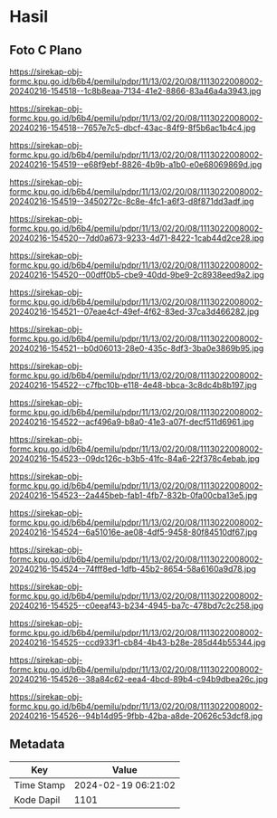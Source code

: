 # Hasil

## Foto C Plano

https://sirekap-obj-formc.kpu.go.id/b6b4/pemilu/pdpr/11/13/02/20/08/1113022008002-20240216-154518--1c8b8eaa-7134-41e2-8866-83a46a4a3943.jpg

https://sirekap-obj-formc.kpu.go.id/b6b4/pemilu/pdpr/11/13/02/20/08/1113022008002-20240216-154518--7657e7c5-dbcf-43ac-84f9-8f5b6ac1b4c4.jpg

https://sirekap-obj-formc.kpu.go.id/b6b4/pemilu/pdpr/11/13/02/20/08/1113022008002-20240216-154519--e68f9ebf-8826-4b9b-a1b0-e0e68069869d.jpg

https://sirekap-obj-formc.kpu.go.id/b6b4/pemilu/pdpr/11/13/02/20/08/1113022008002-20240216-154519--3450272c-8c8e-4fc1-a6f3-d8f871dd3adf.jpg

https://sirekap-obj-formc.kpu.go.id/b6b4/pemilu/pdpr/11/13/02/20/08/1113022008002-20240216-154520--7dd0a673-9233-4d71-8422-1cab44d2ce28.jpg

https://sirekap-obj-formc.kpu.go.id/b6b4/pemilu/pdpr/11/13/02/20/08/1113022008002-20240216-154520--00dff0b5-cbe9-40dd-9be9-2c8938eed9a2.jpg

https://sirekap-obj-formc.kpu.go.id/b6b4/pemilu/pdpr/11/13/02/20/08/1113022008002-20240216-154521--07eae4cf-49ef-4f62-83ed-37ca3d466282.jpg

https://sirekap-obj-formc.kpu.go.id/b6b4/pemilu/pdpr/11/13/02/20/08/1113022008002-20240216-154521--b0d06013-28e0-435c-8df3-3ba0e3869b95.jpg

https://sirekap-obj-formc.kpu.go.id/b6b4/pemilu/pdpr/11/13/02/20/08/1113022008002-20240216-154522--c7fbc10b-e118-4e48-bbca-3c8dc4b8b197.jpg

https://sirekap-obj-formc.kpu.go.id/b6b4/pemilu/pdpr/11/13/02/20/08/1113022008002-20240216-154522--acf496a9-b8a0-41e3-a07f-decf511d6961.jpg

https://sirekap-obj-formc.kpu.go.id/b6b4/pemilu/pdpr/11/13/02/20/08/1113022008002-20240216-154523--09dc126c-b3b5-41fc-84a6-22f378c4ebab.jpg

https://sirekap-obj-formc.kpu.go.id/b6b4/pemilu/pdpr/11/13/02/20/08/1113022008002-20240216-154523--2a445beb-fab1-4fb7-832b-0fa00cba13e5.jpg

https://sirekap-obj-formc.kpu.go.id/b6b4/pemilu/pdpr/11/13/02/20/08/1113022008002-20240216-154524--6a51016e-ae08-4df5-9458-80f84510df67.jpg

https://sirekap-obj-formc.kpu.go.id/b6b4/pemilu/pdpr/11/13/02/20/08/1113022008002-20240216-154524--74fff8ed-1dfb-45b2-8654-58a6160a9d78.jpg

https://sirekap-obj-formc.kpu.go.id/b6b4/pemilu/pdpr/11/13/02/20/08/1113022008002-20240216-154525--c0eeaf43-b234-4945-ba7c-478bd7c2c258.jpg

https://sirekap-obj-formc.kpu.go.id/b6b4/pemilu/pdpr/11/13/02/20/08/1113022008002-20240216-154525--ccd933f1-cb84-4b43-b28e-285d44b55344.jpg

https://sirekap-obj-formc.kpu.go.id/b6b4/pemilu/pdpr/11/13/02/20/08/1113022008002-20240216-154526--38a84c62-eea4-4bcd-89b4-c94b9dbea26c.jpg

https://sirekap-obj-formc.kpu.go.id/b6b4/pemilu/pdpr/11/13/02/20/08/1113022008002-20240216-154526--94b14d95-9fbb-42ba-a8de-20626c53dcf8.jpg


## Metadata

| Key        | Value               |
| ---------- | ------------------- |
| Time Stamp | 2024-02-19 06:21:02 |
| Kode Dapil | 1101                |



